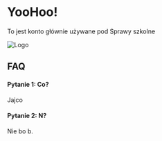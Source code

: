 
# YooHoo!

To jest konto głównie używane pod Sprawy szkolne

![Logo](https://cdn2.steamgriddb.com/logo_thumb/490c466578d8e581e6d28c7161e4acbf.png)


## FAQ

#### Pytanie 1: Co?

Jajco

#### Pytanie 2: N?

Nie bo b.
